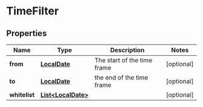 # TimeFilter

## Properties
Name | Type | Description | Notes
------------ | ------------- | ------------- | -------------
**from** | [**LocalDate**](LocalDate.md) | The start of the time frame |  [optional]
**to** | [**LocalDate**](LocalDate.md) | the end of the time frame |  [optional]
**whitelist** | [**List&lt;LocalDate&gt;**](LocalDate.md) |  |  [optional]
